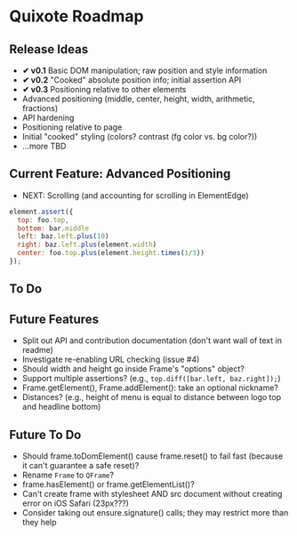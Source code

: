 # Quixote Roadmap

## Release Ideas

* **✔ v0.1** Basic DOM manipulation; raw position and style information
* **✔ v0.2** "Cooked" absolute position info; initial assertion API
* **✔ v0.3** Positioning relative to other elements
* Advanced positioning (middle, center, height, width, arithmetic, fractions)
* API hardening
* Positioning relative to page
* Initial "cooked" styling (colors? contrast (fg color vs. bg color?))
* ...more TBD


## Current Feature: Advanced Positioning

* NEXT: Scrolling (and accounting for scrolling in ElementEdge)

```javascript
element.assert({
  top: foo.top,
  bottom: bar.middle
  left: baz.left.plus(10)
  right: baz.left.plus(element.width)
  center: foo.top.plus(element.height.times(1/3))
});
```

## To Do



## Future Features

* Split out API and contribution documentation (don't want wall of text in readme)
* Investigate re-enabling URL checking (issue #4)
* Should width and height go inside Frame's "options" object?
* Support multiple assertions? (e.g., `top.diff([bar.left, baz.right]);`)
* Frame.getElement(), Frame.addElement(): take an optional nickname?
* Distances? (e.g., height of menu is equal to distance between logo top and headline bottom)


## Future To Do

* Should frame.toDomElement() cause frame.reset() to fail fast (because it can't guarantee a safe reset)?
* Rename `Frame` to `QFrame`?
* frame.hasElement() or frame.getElementList()?
* Can't create frame with stylesheet AND src document without creating error on iOS Safari (23px???)
* Consider taking out ensure.signature() calls; they may restrict more than they help